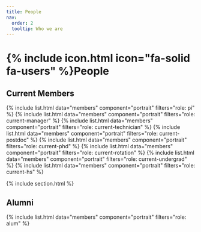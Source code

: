 ```yaml
---
title: People
nav:
  order: 2
  tooltip: Who we are
---
```


# {% include icon.html icon="fa-solid fa-users" %}People

## Current Members

{% include list.html  data="members"  component="portrait"  filters="role: pi" %}
{% include list.html  data="members"  component="portrait"  filters="role: current-manager" %}
{% include list.html  data="members"  component="portrait"  filters="role: current-technician" %}
{% include list.html  data="members"  component="portrait"  filters="role: current-postdoc" %}
{% include list.html  data="members"  component="portrait"  filters="role: current-phd" %}
{% include list.html  data="members"  component="portrait"  filters="role: current-rotation" %}
{% include list.html  data="members"  component="portrait"  filters="role: current-undergrad" %}
{% include list.html  data="members"  component="portrait"  filters="role: current-hs" %}

{% include section.html %}

## Alumni

{% include list.html  data="members"  component="portrait"  filters="role: alum" %}
